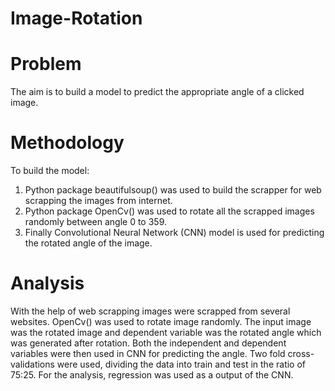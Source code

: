 # Image-Rotation

# Problem 
The aim is to build a model to predict the appropriate angle of a clicked image.

# Methodology
To build the model:
1. Python package beautifulsoup() was used to build the scrapper for web scrapping the images from internet. 
2. Python package OpenCv() was used to rotate all the scrapped images randomly between angle 0 to 359. 
3. Finally Convolutional Neural Network (CNN) model is used for predicting the rotated angle of the image. 

# Analysis
With the help of web scrapping images were scrapped from several websites. OpenCv() was used to rotate image randomly. The input image was the rotated image and dependent variable was the rotated angle which was generated after rotation. Both the independent and dependent variables were then used in CNN for predicting the angle. Two fold cross-validations were used, dividing the data into train and test in the ratio of 75:25. For the analysis, regression was used as a output of the CNN. 
